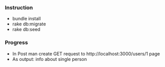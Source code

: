 <h3>Instruction</h3>
<ul>
    <li>bundle install</li>
    <li>rake db:migrate</li>
    <li>rake db:seed</li>
</ul>
<h3>Progress</h3>
<ul>
    <li>In Post man create GET request to http://localhost:3000/users/1 page</li>
    <li>As output: info about single person</li>
</ul>